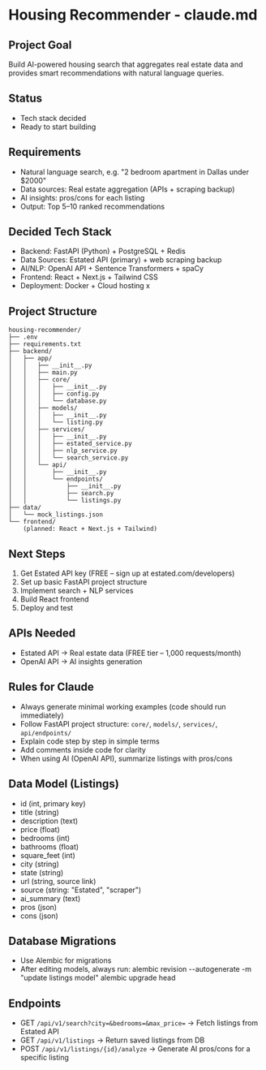 # Housing Recommender - claude.md

## Project Goal
Build AI-powered housing search that aggregates real estate data and provides smart recommendations with natural language queries.

## Status
- Tech stack decided
- Ready to start building

## Requirements
- Natural language search, e.g. "2 bedroom apartment in Dallas under $2000"
- Data sources: Real estate aggregation (APIs + scraping backup)
- AI insights: pros/cons for each listing
- Output: Top 5–10 ranked recommendations

## Decided Tech Stack
- Backend: FastAPI (Python) + PostgreSQL + Redis
- Data Sources: Estated API (primary) + web scraping backup
- AI/NLP: OpenAI API + Sentence Transformers + spaCy
- Frontend: React + Next.js + Tailwind CSS
- Deployment: Docker + Cloud hosting
x
## Project Structure
```
housing-recommender/
├── .env
├── requirements.txt
├── backend/
│   ├── app/
│   │   ├── __init__.py
│   │   ├── main.py
│   │   ├── core/
│   │   │   ├── __init__.py
│   │   │   ├── config.py
│   │   │   └── database.py
│   │   ├── models/
│   │   │   ├── __init__.py
│   │   │   └── listing.py
│   │   ├── services/
│   │   │   ├── __init__.py
│   │   │   ├── estated_service.py
│   │   │   ├── nlp_service.py
│   │   │   └── search_service.py
│   │   └── api/
│   │       ├── __init__.py
│   │       └── endpoints/
│   │           ├── __init__.py
│   │           ├── search.py
│   │           └── listings.py
├── data/
│   └── mock_listings.json
└── frontend/
    (planned: React + Next.js + Tailwind)
```

## Next Steps
1. Get Estated API key (FREE – sign up at estated.com/developers)
2. Set up basic FastAPI project structure
3. Implement search + NLP services
4. Build React frontend
5. Deploy and test

## APIs Needed
- Estated API → Real estate data (FREE tier – 1,000 requests/month)
- OpenAI API → AI insights generation

## Rules for Claude
- Always generate minimal working examples (code should run immediately)
- Follow FastAPI project structure: `core/`, `models/`, `services/`, `api/endpoints/`
- Explain code step by step in simple terms
- Add comments inside code for clarity
- When using AI (OpenAI API), summarize listings with pros/cons

## Data Model (Listings)
- id (int, primary key)
- title (string)
- description (text)
- price (float)
- bedrooms (int)
- bathrooms (float)
- square_feet (int)
- city (string)
- state (string)
- url (string, source link)
- source (string: "Estated", "scraper")
- ai_summary (text)
- pros (json)
- cons (json)

## Database Migrations
- Use Alembic for migrations
- After editing models, always run:
  alembic revision --autogenerate -m "update listings model"
  alembic upgrade head

## Endpoints
- GET `/api/v1/search?city=&bedrooms=&max_price=` → Fetch listings from Estated API
- GET `/api/v1/listings` → Return saved listings from DB
- POST `/api/v1/listings/{id}/analyze` → Generate AI pros/cons for a specific listing